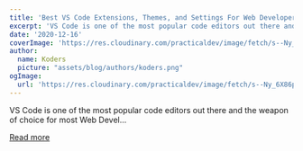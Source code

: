 ```yaml
---
title: 'Best VS Code Extensions, Themes, and Settings For Web Developers 2020!'
excerpt: 'VS Code is one of the most popular code editors out there and the weapon of choice for most Web Devel...'
date: '2020-12-16'
coverImage: 'https://res.cloudinary.com/practicaldev/image/fetch/s--Ny_6X86p--/c_imagga_scale,f_auto,fl_progressive,h_420,q_auto,w_1000/https://dev-to-uploads.s3.amazonaws.com/i/z7o5u3stnbvg8tedummr.png'
author:
  name: Koders
  picture: "assets/blog/authors/koders.png"
ogImage:
  url: 'https://res.cloudinary.com/practicaldev/image/fetch/s--Ny_6X86p--/c_imagga_scale,f_auto,fl_progressive,h_420,q_auto,w_1000/https://dev-to-uploads.s3.amazonaws.com/i/z7o5u3stnbvg8tedummr.png'
---
```


VS Code is one of the most popular code editors out there and the weapon of choice for most Web Devel...

[Read more](https://dev.to/codewithfahad/best-vs-code-extensions-themes-and-settings-for-web-developers-2020-3kc7)
